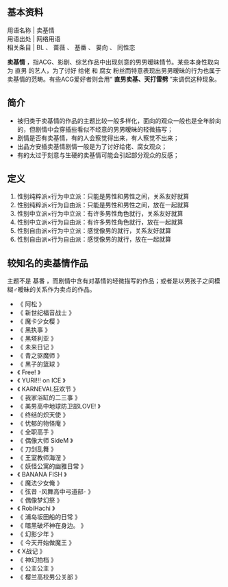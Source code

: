 **基本资料**  
---  
用语名称  |  卖基情   
用语出处  |  网络用语   
相关条目  |  BL  、  蔷薇  、  基番  、  㚻向  、  同性恋   
  
**卖基情** ，指ACG、影剧、综艺作品中出现刻意的男男暧昧情节。某些本身性取向为  直男  的艺人，为了讨好  给佬  和  腐女
粉丝而特意表现出男男暧昧的行为也属于卖基情的范畴。有些ACG爱好者则会用“ **直男卖基、天打雷劈** ”来调侃这种现象。

##  简介

  * 被归类于卖基情的作品的主题比较一般多样化，面向的观众一般也是全年龄向的，但剧情中会穿插些看似不经意的男男暧昧的轻微描写； 
  * 剧情是否有卖基情，有的人会察觉得出来，有人察觉不出来； 
  * 出品方安插卖基情剧情一般是为了讨好给佬、腐女观众； 
  * 有的太过于刻意与生硬的卖基情可能会引起部分观众的反感； 

##  定义

  1. 性别纯粹派×行为中立派：只能是男性和男性之间，关系友好就算 
  2. 性别纯粹派×行为自由派：只能是男性和男性之间，放在一起就算 
  3. 性别中立派×行为中立派：有许多男性角色就行，关系友好就算 
  4. 性别中立派×行为自由派：有许多男性角色就行，放在一起就算 
  5. 性别自由派×行为中立派：感觉像男的就行，关系友好就算 
  6. 性别自由派×行为自由派：感觉像男的就行，放在一起就算 

##  较知名的卖基情作品

主题不是  基番  ，而剧情中含有对基情的轻微描写的作品；或者是以男孩子之间模糊♂暧昧的关系作为卖点的作品。

  * 《  阿松  》 
  * 《  新世纪福音战士  》 
  * 《  魔卡少女樱  》 
  * 《  黑执事  》 
  * 《  黑塔利亚  》 
  * 《  未来日记  》 
  * 《  青之驱魔师  》 
  * 《  黑子的篮球  》 
  * 《  Free!  》 
  * 《  YURI!!! on ICE  》 
  * 《  KARNEVAL狂欢节  》 
  * 《  我家浴缸的二三事  》 
  * 《  美男高中地球防卫部LOVE!  》 
  * 《  终结的炽天使  》 
  * 《  忧郁的物怪庵  》 
  * 《  全职高手  》 
  * 《  偶像大师 SideM  》 
  * 《  刀剑乱舞  》 
  * 《  王室教师海涅  》 
  * 《  妖怪公寓的幽雅日常  》 
  * 《  BANANA FISH  》 
  * 《  魔法少女俺  》 
  * 《  弦音 -风舞高中弓道部-  》 
  * 《  偶像梦幻祭  》 
  * 《  RobiHachi  》 
  * 《  浦岛坂田船的日常  》 
  * 《  暗黑破坏神在身边。  》 
  * 《  幻影少年  》 
  * 《  今天开始做魔王  》 
  * 《  X战记  》 
  * 《  神幻拍档  》 
  * 《  公主公主  》 
  * 《  樱兰高校男公关部  》 

